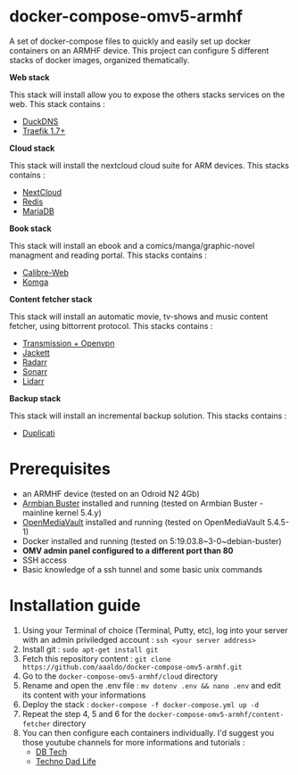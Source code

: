 # docker-compose-omv5-armhf
A set of docker-compose files to quickly and easily set up docker containers on an ARMHF device. 
This project can configure 5 different stacks of docker images, organized thematically.


**Web stack**

 This stack will install allow you to expose the others stacks services on the web. This stack contains :
 
 - [DuckDNS](https://github.com/linuxserver/docker-duckdns)
 - [Traefik  1.7+ ](https://github.com/containous/traefik)


**Cloud stack**

 This stack will install the nextcloud cloud suite for ARM devices. This stacks contains : 

 - [NextCloud](https://github.com/nextcloud/docker)
 - [Redis](https://github.com/redis)
 - [MariaDB](https://github.com/JSurf/docker-rpi-mariadb)


**Book stack**

 This stack will install an ebook and a comics/manga/graphic-novel managment and reading portal. This stacks contains :
 
 - [Calibre-Web](https://github.com/linuxserver/docker-calibre-web)
 - [Komga](https://github.com/gotson/komga)


**Content fetcher stack**

This stack will install an automatic movie, tv-shows and music content fetcher, using bittorrent protocol. This stacks contains : 

- [Transmission + Openvpn](https://github.com/haugene/docker-transmission-openvpn)
- [Jackett](https://github.com/linuxserver/docker-jackett)
- [Radarr](https://github.com/linuxserver/docker-radarr)
- [Sonarr](https://github.com/linuxserver/docker-sonarr)
- [Lidarr](https://github.com/linuxserver/docker-lidarr)


**Backup stack**

This stack will install an incremental backup solution. This stacks contains : 

- [Duplicati](https://github.com/duplicati/duplicati)


# Prerequisites

- an ARMHF device (tested on an Odroid N2 4Gb)
- [Armbian Buster](https://www.armbian.com/odroid-n2/) installed and running (tested on Armbian Buster - mainline kernel 5.4.y)
- [OpenMediaVault](https://github.com/openmediavault/openmediavault) installed and running (tested on OpenMediaVault 5.4.5-1)
- Docker installed and running (tested on 5:19.03.8~3-0~debian-buster)
- **OMV admin panel configured to a different port than 80**
- SSH access
- Basic knowledge of a ssh tunnel and some basic unix commands

# Installation guide

1. Using your Terminal of choice (Terminal, Putty, etc), log into your server with an admin priviledged account : ```ssh <your server address>```
2. Install git : ```sudo apt-get install git```
3. Fetch this repository content : ```git clone https://github.com/aaaldo/docker-compose-omv5-armhf.git```
4. Go to the ```docker-compose-omv5-armhf/cloud``` directory
5. Rename and open the .env file : ```mv dotenv .env && nano .env``` and edit its content with your informations
6. Deploy the stack : ```docker-compose -f docker-compose.yml up -d```
7. Repeat the step 4, 5 and 6 for the ```docker-compose-omv5-armhf/content-fetcher``` directory
8. You can then configure each containers individually. I'd suggest you those youtube channels for more informations and tutorials :
   - [DB Tech](https://www.youtube.com/channel/UCVy16RS5eEDh8anP8j94G2A)
   - [Techno Dad Life](https://www.youtube.com/channel/UCX2Vhc0LIzSS9aMzhGFZ7PA)
  
  
